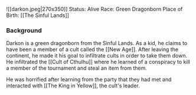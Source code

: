 ![[darkon.jpeg|270x350]]
Status: Alive
Race: Green Dragonborn
Place of Birth: [[The Sinful Lands]]
### Background
Darkon is a green dragonborn from the Sinful Lands. As a kid, he claims to have been a member of a cult called the [[New Age]]. After leaving the continent, he made it his goal to infiltrate cults in order to take them down. He infiltrated the [[Cult of Cthulhu]] where he learned of a conspiracy to kill a member of the tournament and steal an item from them.

He was horrified after learning from the party that they had met and interacted with [[The King in Yellow]], the cult's leader.